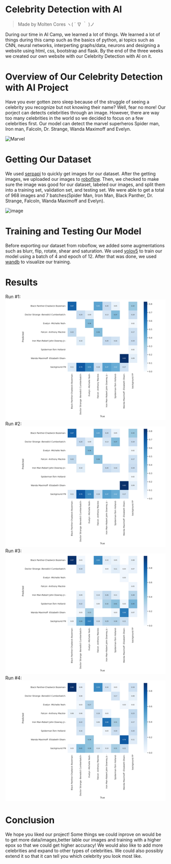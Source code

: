 # Celebrity Detection with AI

> Made by Molten Cores ヽ( ´ ∇ ｀ )ノ


During our time in AI Camp, we learned a lot of things. We learned a lot of things during this camp such as the basics of python, ai topics such as CNN, neural networks, interperting graphs/data, neurons and designing a website using html, css, bootstrap and flask. By the end of the three weeks we created our own website with our Celebrity Detection with AI on it. 

# Overview of Our Celebrity Detection with AI Project
Have you ever gotten zero sleep because of the struggle of seeing a celebrity you recognize but not knowing their name? Well, fear no more! Our porject can detects celebrities through an image. However, there are way too many celebrities in the world so we decided to focus on a few celebrities first. Our model can detect the marvel superheros Spider man, Iron man, Falcoln, Dr. Strange, Wanda Maximoff and Evelyn. 

![Marvel](https://user-images.githubusercontent.com/97810831/175370083-9d1c5255-ea2d-45b0-aded-689a7882d741.jpeg)

# Getting Our Dataset

We used [serpapi](https://serpapi.com) to quickly get images for our dataset. After the getting images, we uploaded our images to [roboflow](https://roboflow.com). Then, we checked to make sure the image was good for our dataset, labeled our images, and split them into a training set, validation set, and testing set. We were able to get a total of 968 images and 7 batches(Spider Man, Iron Man, Black Panther, Dr. Strange, Falcoln, Wanda Maximoff and Evelyn). 

![image](https://user-images.githubusercontent.com/108077234/175357385-731abd0f-2d85-4820-a5ed-e10ba990659d.png)


# Training and Testing Our Model
Before exporting our dataset from roboflow, we added some augmentations such as blurr, flip, rotate, shear and saturation. We used [yolov5](https://jonathan-hui.medium.com/yolov4-c9901eaa8e61) to train our model using a batch of 4 and epoch of 12. After that was done, we used [wandb](https://wandb.ai/site) to visualize our training. 

# Results
Run #1: 
![matrix1](https://github.com/palebluedot13/SC22-BatchA-molten-cores/blob/main/Model%20Metrics/confusion_matrix_1.png?raw=true)
Run #2:
![matrix2](https://github.com/palebluedot13/SC22-BatchA-molten-cores/blob/main/Model%20Metrics/confusion_matrix_3.png?raw=true)
Run #3:
![matrix3](https://github.com/palebluedot13/SC22-BatchA-molten-cores/blob/main/Model%20Metrics/confusion_matrix_4.png?raw=true)
Run #4: 
![matrix4](https://github.com/palebluedot13/SC22-BatchA-molten-cores/blob/main/Model%20Metrics/confusion_matrix.png?raw=true)

# Conclusion
We hope you liked our project! Some things we could inprove on would be to get more data/images,better lable our images and training with a higher epox so that we could get higher accuracy! We would also like to add more celebrities and expand to other types of celebrities. We could also possibly extend it so that it can tell you which celebrity you look most like. 
